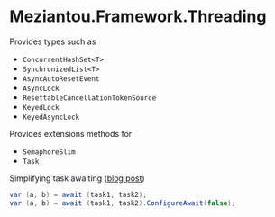# Meziantou.Framework.Threading

Provides types such as
- `ConcurrentHashSet<T>`
- `SynchronizedList<T>`
- `AsyncAutoResetEvent`
- `AsyncLock`
- `ResettableCancellationTokenSource`
- `KeyedLock`
- `KeyedAsyncLock`

Provides extensions methods for
- `SemaphoreSlim`
- `Task`

Simplifying task awaiting ([blog post](https://www.meziantou.net/get-the-result-of-multiple-tasks-in-a-valuetuple-and-whenall.htm))

```c#
var (a, b) = await (task1, task2);
var (a, b) = await (task1, task2).ConfigureAwait(false);
```
